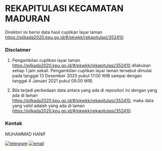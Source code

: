 
# REKAPITULASI KECAMATAN MADURAN

Direktori ini berisi data hasil cuplikan layar laman https://pilkada2020.kpu.go.id/#/pkwkk/rekapitulasi/352410.

### Disclaimer

1. Pengambilan cuplikan layar laman https://pilkada2020.kpu.go.id/#/pkwkk/rekapitulasi/352410 dilakukan setiap 1 jam sekali. Pengambilan cuplikan layar laman tersebut dimulai pada tanggal 13 Desember 2020 pukul 17.00 WIB sampai dengan tanggal 4 Januari 2021 pukul 09.00 WIB.

2. Bila terjadi perbedaan data antara yang ada di repositori ini dengan yang ada di laman https://pilkada2020.kpu.go.id/#/pkwkk/rekapitulasi/352410, maka data yang valid adalah yang ada di laman https://pilkada2020.kpu.go.id/#/pkwkk/rekapitulasi/352410.

### Kontak

MUHAMMAD HANIF

[![telegram](https://img.shields.io/badge/telegram-@hanifmu-blue)](https://t.me/hanifmu) [![email](https://img.shields.io/badge/email-moehammadhanif@gmail.com-white)](mailto:moehammadhanif@gmail.com)


